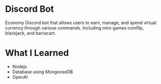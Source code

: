 # Discord Bot
Economy Discord bot that allows users to earn, manage, and spend virtual currency through various commands. Including mini-games coinflip, blackjack, and barracart. 

# What I Learned
- Nodejs 
- Database using MongooseDB
- OpenAI
